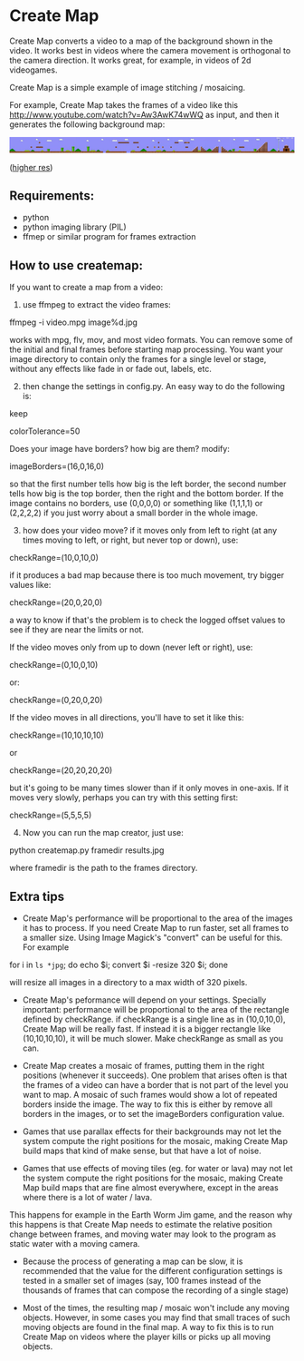 Create Map
==========

Create Map converts a video to a map of the background shown in the video. It works best in videos where the camera movement is orthogonal to the camera direction. It works great, for example, in videos of 2d videogames.

Create Map is a simple example of image stitching / mosaicing.

For example, Create Map takes the frames of a video like this http://www.youtube.com/watch?v=Aw3AwK74wWQ as input, and then it generates the following background map:

![example](examples/example-mario-small.jpg)

([higher res](examples/example-mario.jpg))



Requirements:
-------------

- python
- python imaging library (PIL)
- ffmep or similar program for frames extraction

How to use createmap:
---------------------


If you want to create a map from a video:

1) use ffmpeg to extract the video frames:

ffmpeg -i video.mpg image%d.jpg

works with mpg, flv, mov, and most video formats. You can remove some of the initial and final frames
before starting map processing. You want your image directory to contain only the frames for a single level or stage, without any effects like fade in or fade out, labels, etc.

2) then change the settings in config.py. An easy way to do the following is:

keep

colorTolerance=50

Does your image have borders? how big are them? modify:

imageBorders=(16,0,16,0)

so that the first number tells how big is the left border, the second number tells
how big is the top border, then the right and the bottom border. If the image contains
no borders, use (0,0,0,0) or something like (1,1,1,1) or (2,2,2,2) if you just worry
about a small border in the whole image.

3) how does your video move? if it moves only from left to right (at any times moving to left,
or right, but never top or down), use:

checkRange=(10,0,10,0)

if it produces a bad map because there is too much movement, try bigger values like:

checkRange=(20,0,20,0)

a way to know if that's the problem is to check the logged offset values to see if they are
near the limits or not.

If the video moves only from up to down (never left or right), use:

checkRange=(0,10,0,10)

or:

checkRange=(0,20,0,20)

If the video moves in all directions, you'll have to set it like this:

checkRange=(10,10,10,10)

or

checkRange=(20,20,20,20)

but it's going to be many times slower than if it only moves in one-axis. If it moves very slowly,
perhaps you can try with this setting first:

checkRange=(5,5,5,5)

4) Now you can run the map creator, just use:

python createmap.py framedir results.jpg

where framedir is the path to the frames directory.

Extra tips
----------

- Create Map's performance will be proportional to the area of the images it has to process. If you need Create Map to run faster, set all frames to a smaller size. Using Image Magick's "convert" can be useful for this. For example

for i in `ls *jpg`; do echo $i; convert $i -resize 320 $i; done 

will resize all images in a directory to a max width of 320 pixels.

- Create Map's peformance will depend on your settings. Specially important: performance will be proportional to the area of the rectangle defined by checkRange. if checkRange is a single line as in (10,0,10,0), Create Map will be really fast. If instead it is a bigger rectangle like (10,10,10,10), it will be much slower. Make checkRange as small as you can.

- Create Map creates a mosaic of frames, putting them in the right positions (whenever it succeeds). One problem that arises often is that the frames of a video can have a border that is not part of the level you want to map. A mosaic of such frames would show a lot of repeated borders inside the image. The way to fix this is either by remove all borders in the images, or to set the imageBorders configuration value.

- Games that use parallax effects for their backgrounds may not let the system compute the right positions for the mosaic, making Create Map build maps that kind of make sense, but that have a lot of noise.

- Games that use effects of moving tiles (eg. for water or lava) may not let the system compute the right positions for the mosaic, making Create Map build maps that are fine almost everywhere, except in the areas where there is a lot of water / lava.

This happens for example in the Earth Worm Jim game, and the reason why this happens is that Create Map needs to estimate the relative position change between frames, and moving water may look to the program as static water with a moving camera.

- Because the process of generating a map can be slow, it is recommended that the value for the different configuration settings is tested in a smaller set of images (say, 100 frames instead of the thousands of frames that can compose the recording of a single stage)

- Most of the times, the resulting map / mosaic won't include any moving objects. However, in some cases you may find that small traces of such moving objects are found in the final map. A way to fix this is to run Create Map on videos where the player kills or picks up all moving objects.




